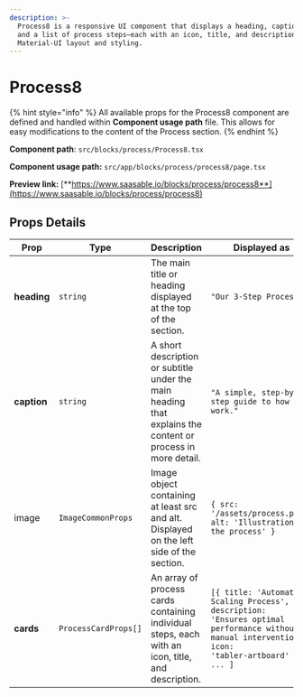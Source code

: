 ```yaml
---
description: >-
  Process8 is a responsive UI component that displays a heading, caption, image,
  and a list of process steps—each with an icon, title, and description—using
  Material-UI layout and styling.
---
```


# Process8

{% hint style="info" %}
All available props for the Process8 component are defined and handled within **Component usage path** file. This allows for easy modifications to the content of the Process section.
{% endhint %}

**Component path**: `src/blocks/process/Process8.tsx`

**Component usage path:**  `src/app/blocks/process/process8/page.tsx`

**Preview link:** [**https://www.saasable.io/blocks/process/process8**](https://www.saasable.io/blocks/process/process8)

## Props Details

| Prop        | Type                 | Description                                                                                                 | Displayed as                                                                                                                                                                         |
| ----------- | -------------------- | ----------------------------------------------------------------------------------------------------------- | ------------------------------------------------------------------------------------------------------------------------------------------------------------------------------------ |
| **heading** | `string`             | The main title or heading displayed at the top of the section.                                              | `"Our 3-Step Process"`                                                                                                                                                               |
| **caption** | `string`             | A short description or subtitle under the main heading that explains the content or process in more detail. | `"A simple, step-by-step guide to how we work."`                                                                                                                                     |
| image       | `ImageCommonProps`   | Image object containing at least src and alt. Displayed on the left side of the section.                    | `{ src: '/assets/process.png', alt: 'Illustration of the process' }`                                                                                                                 |
| **cards**   | `ProcessCardProps[]` | An array of process cards containing individual steps, each with an icon, title, and description.           | <p><code>[{ title: 'Automated Scaling Process', description: 'Ensures optimal performance without manual intervention.', icon: 'tabler-artboard' },</code><br><code>... ]</code></p> |
